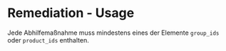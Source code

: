# Remediation - Usage

Jede Abhilfemaßnahme muss mindestens eines der Elemente `group_ids` oder `product_ids` enthalten.
